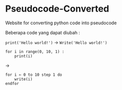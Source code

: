 # Pseudocode-Converted
Website for converting python code into pseudocode

Beberapa code yang dapat diubah : 

`print('Hello world!')` -> `Write('Hello world!')`

```
for i in range(0, 10, 1) :
    print(i)
``` 
-> 
```
for i ← 0 to 10 step 1 do
    write(i)
endfor
```
